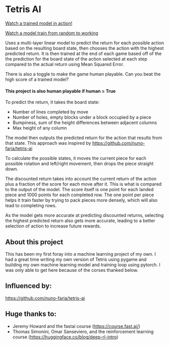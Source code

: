 # Tetris AI

[Watch a trained model in action!](https://youtu.be/W_cV97VL5pE)

[Watch a model train from random to working](https://youtu.be/JFv-I273tug)

Uses a multi-layer linear model to predict the return for each possible action based on the resulting board state, then chooses the action with the highest predicted return. It is then trained at the end of each game based off of the the prediction for the board state of the action selected at each step compared to the actual return using Mean Squared Error. 

There is also a toggle to make the game human playable. Can you beat the high score of a trained model?

#### This project is also human playable if human = True

To predict the return, it takes the board state:
- Number of lines completed by move
- Number of holes, empty blocks under a block occupied by a piece
- Bumpiness, sum of the height differences between adjacent columns
- Max height of any column

The model then outputs the predicted return for the action that results from that state. This approach was inspired by https://github.com/nuno-faria/tetris-ai

To calculate the possible states, it moves the current piece for each possible rotation and left/right movement, then drops the piece straight down. 

The discounted return takes into account the current return of the action plus a fraction of the score for each move after it. This is what is compared to the output of the model. The score itself is one point for each landed piece and 1000 points for each completed row. The one point per piece helps it train faster by trying to pack pieces more densely, which will also lead to completing rows. 

As the model gets more accurate at predicting discounted returns, selecting the highest predicted return also gets more accurate, leading to a better selection of action to increase future rewards.

## About this project
This has been my first foray into a machine learning project of my own. I had a great time writing my own version of Tetris using pygame and building my own machine learning model and training loop using pytorch. I was only able to get here because of the corses thanked below.

## Influenced by:
https://github.com/nuno-faria/tetris-ai

## Huge thanks to:
- Jeremy Howard and the fastai course (https://course.fast.ai/)
- Thomas Simonini, Omar Sanseviero, and the reinforcement learning course (https://huggingface.co/blog/deep-rl-intro)
